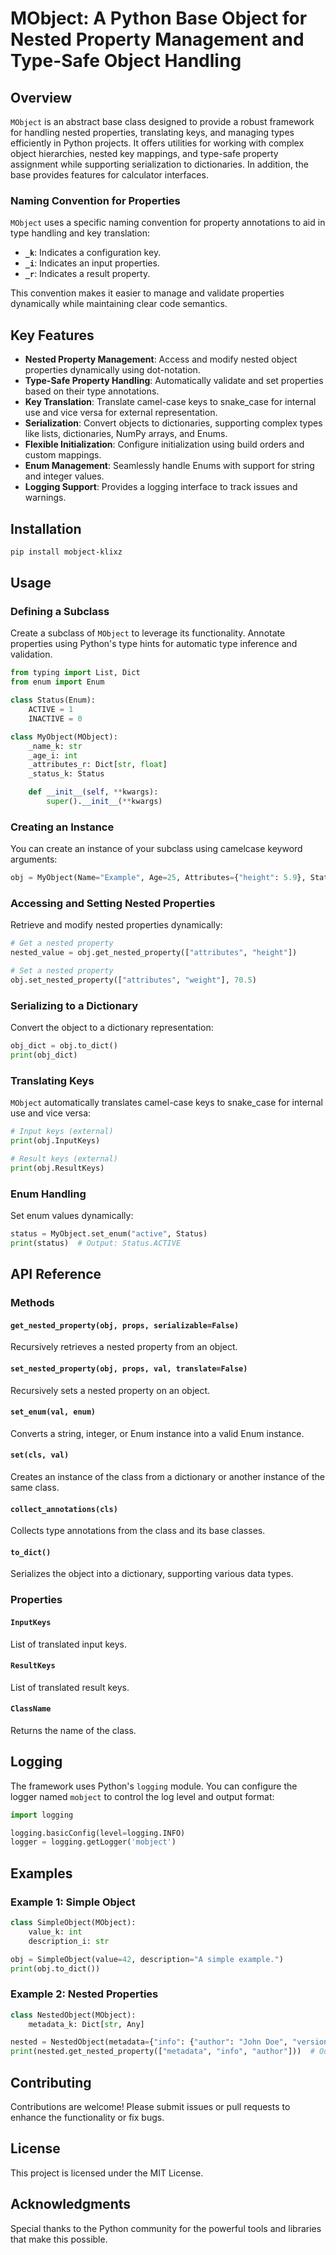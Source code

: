 # MObject: A Python Base Object for Nested Property Management and Type-Safe Object Handling

## Overview

`MObject` is an abstract base class designed to provide a robust framework for handling nested properties, translating keys, and managing types efficiently in Python projects. It offers utilities for working with complex object hierarchies, nested key mappings, and type-safe property assignment while supporting serialization to dictionaries. In addition, the base provides features for calculator interfaces.

### Naming Convention for Properties

`MObject` uses a specific naming convention for property annotations to aid in type handling and key translation:
- **`_k`**: Indicates a configuration key.
- **`_i`**: Indicates an input properties.
- **`_r`**: Indicates a result property.

This convention makes it easier to manage and validate properties dynamically while maintaining clear code semantics.

## Key Features

- **Nested Property Management**: Access and modify nested object properties dynamically using dot-notation.
- **Type-Safe Property Handling**: Automatically validate and set properties based on their type annotations.
- **Key Translation**: Translate camel-case keys to snake_case for internal use and vice versa for external representation.
- **Serialization**: Convert objects to dictionaries, supporting complex types like lists, dictionaries, NumPy arrays, and Enums.
- **Flexible Initialization**: Configure initialization using build orders and custom mappings.
- **Enum Management**: Seamlessly handle Enums with support for string and integer values.
- **Logging Support**: Provides a logging interface to track issues and warnings.

## Installation


```bash
pip install mobject-klixz
```

## Usage

### Defining a Subclass

Create a subclass of `MObject` to leverage its functionality. Annotate properties using Python's type hints for automatic type inference and validation.

```python
from typing import List, Dict
from enum import Enum

class Status(Enum):
    ACTIVE = 1
    INACTIVE = 0

class MyObject(MObject):
    _name_k: str
    _age_i: int
    _attributes_r: Dict[str, float]
    _status_k: Status

    def __init__(self, **kwargs):
        super().__init__(**kwargs)
```

### Creating an Instance

You can create an instance of your subclass using camelcase keyword arguments:

```python
obj = MyObject(Name="Example", Age=25, Attributes={"height": 5.9}, Status=Status.ACTIVE)
```

### Accessing and Setting Nested Properties

Retrieve and modify nested properties dynamically:

```python
# Get a nested property
nested_value = obj.get_nested_property(["attributes", "height"])

# Set a nested property
obj.set_nested_property(["attributes", "weight"], 70.5)
```

### Serializing to a Dictionary

Convert the object to a dictionary representation:

```python
obj_dict = obj.to_dict()
print(obj_dict)
```

### Translating Keys

`MObject` automatically translates camel-case keys to snake_case for internal use and vice versa:

```python
# Input keys (external)
print(obj.InputKeys)

# Result keys (external)
print(obj.ResultKeys)
```

### Enum Handling

Set enum values dynamically:

```python
status = MyObject.set_enum("active", Status)
print(status)  # Output: Status.ACTIVE
```

## API Reference

### Methods

#### `get_nested_property(obj, props, serializable=False)`
Recursively retrieves a nested property from an object.

#### `set_nested_property(obj, props, val, translate=False)`
Recursively sets a nested property on an object.

#### `set_enum(val, enum)`
Converts a string, integer, or Enum instance into a valid Enum instance.

#### `set(cls, val)`
Creates an instance of the class from a dictionary or another instance of the same class.

#### `collect_annotations(cls)`
Collects type annotations from the class and its base classes.

#### `to_dict()`
Serializes the object into a dictionary, supporting various data types.

### Properties

#### `InputKeys`
List of translated input keys.

#### `ResultKeys`
List of translated result keys.

#### `ClassName`
Returns the name of the class.

## Logging

The framework uses Python's `logging` module. You can configure the logger named `mobject` to control the log level and output format:

```python
import logging

logging.basicConfig(level=logging.INFO)
logger = logging.getLogger('mobject')
```

## Examples

### Example 1: Simple Object

```python
class SimpleObject(MObject):
    value_k: int
    description_i: str

obj = SimpleObject(value=42, description="A simple example.")
print(obj.to_dict())
```

### Example 2: Nested Properties

```python
class NestedObject(MObject):
    metadata_k: Dict[str, Any]

nested = NestedObject(metadata={"info": {"author": "John Doe", "version": 1.0}})
print(nested.get_nested_property(["metadata", "info", "author"]))  # Output: John Doe
```

## Contributing

Contributions are welcome! Please submit issues or pull requests to enhance the functionality or fix bugs.

## License

This project is licensed under the MIT License.

## Acknowledgments

Special thanks to the Python community for the powerful tools and libraries that make this possible.

